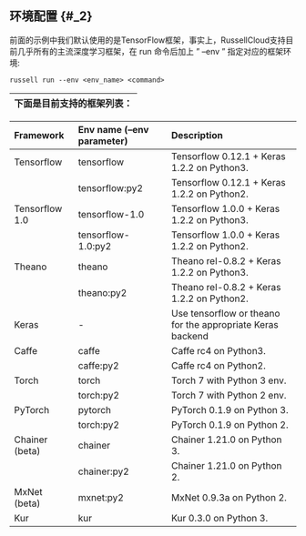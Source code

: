 ## 环境配置 {#_2}

前面的示例中我们默认使用的是TensorFlow框架，事实上，RussellCloud支持目前几乎所有的主流深度学习框架，在 run 命令后加上 ” –env ” 指定对应的框架环境:

```
russell run --env <env_name> <command>
```

| 下面是目前支持的框架列表： |
| :--- |


| Framework | Env name \(–env parameter\) | Description |
| :--- | :--- | :--- |
| Tensorflow | tensorflow | Tensorflow 0.12.1 + Keras 1.2.2 on Python3. |
|  | tensorflow:py2 | Tensorflow 0.12.1 + Keras 1.2.2 on Python2. |
| Tensorflow 1.0 | tensorflow-1.0 | Tensorflow 1.0.0 + Keras 1.2.2 on Python3. |
|  | tensorflow-1.0:py2 | Tensorflow 1.0.0 + Keras 1.2.2 on Python2. |
| Theano | theano | Theano rel-0.8.2 + Keras 1.2.2 on Python3. |
|  | theano:py2 | Theano rel-0.8.2 + Keras 1.2.2 on Python2. |
| Keras | - | Use tensorflow or theano for the appropriate Keras backend |
| Caffe | caffe | Caffe rc4 on Python3. |
|  | caffe:py2 | Caffe rc4 on Python2. |
| Torch | torch | Torch 7 with Python 3 env. |
|  | torch:py2 | Torch 7 with Python 2 env. |
| PyTorch | pytorch | PyTorch 0.1.9 on Python 3. |
|  | torch:py2 | PyTorch 0.1.9 on Python 2. |
| Chainer \(beta\) | chainer | Chainer 1.21.0 on Python 3. |
|  | chainer:py2 | Chainer 1.21.0 on Python 2. |
| MxNet \(beta\) | mxnet:py2 | MxNet 0.9.3a on Python 2. |
| Kur | kur | Kur 0.3.0 on Python 3. |



